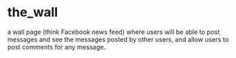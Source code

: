 # the_wall
a wall page (think Facebook news feed) where users will be able to post messages and see the messages posted by other users,
and allow users to post comments for any message.
